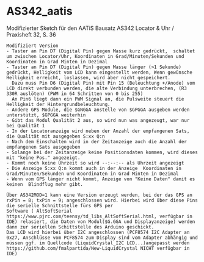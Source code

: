 # AS342_aatis
Modifizierter Sketch für den AATiS Bausatz AS342 Locator &amp; Uhr  / Praxisheft 32, S. 36


    Modifiziert Version
    - Taster an Pin D7 (Digital Pin) gegen Masse kurz gedrückt,  schaltet um zwischen Locator/Uhr, Koordinaten in Grad/Minuten/Sekunden und Koordinaten in Grad Minten in Dezimal
    - Taster an Pin D7 (Digital Pin) gegen Masse länger (>1 Sekunde) gedrückt, Helligkeit vom LCD kann eingestellt werden, Wenn gewünsche Helligkeit erreicht, loslassen, wird aber nicht gespeichert.
      Dazu muss Pin D6 (Digital Pin) mit Pin 15 (Beleuchtung +/Anode) vom LCD direkt verbunden werden, die alte Verbindung unterbrechen, (R3 330R auslöten) (PWM in 64 Schritten von 0 bis 255)
      An Pin6 liegt dann ein PWM Signal an, die Pulsweite steuert die Helligkeit der Hintergrundbeleuchtung.
    - Andere GPS Module, die $GNGGA anstelle von $GPGGA ausgeben werden unterstützt, $GPGGA weiterhin
    - Gibt das Modul Qualität 2 aus, so wird nun was angezeugt, war nur bei Qualität 1
    - In der Locatoranzeige wird neben der Anzahl der empfangenen Sats, die Qualität mit ausgegeben S:xx Q:n
    - Nach dem Einschalten wird in der Zeitanzeige auch die Anzahl der empfangenen Sats ausgegeben
    - Solange bei der Zeitanzeige keine Positionsdaten kommen, wird dieses mit "keine Pos." angezeigt.
    - Kommt noch keine Uhrzeit so wird --:--:-- als Uhrzeit angezeigt
    - Die Anzeige S:xx Q:n kommt auch in der Anzeige  Koordinaten in Grad/Minuten/Sekunden und Koordinaten in Grad Minten in Dezimal
    - Wenn vom GPS länger nicht kommt, Anzeige von "Keine Daten" damit es keinen  Blindflug mehr gibt.
    
    Über AS342MOD=1 kann eine Version erzeugt werden, bei der das GPS an rxPin = 8; txPin = 9; angeschlossen wird. Hierbei wird über diese Pins die serielle Schnittstelle fürs GPS per
    Software ( AltSoftSerial https://www.pjrc.com/teensy/td_libs_AltSoftSerial.html, verfügbar in IDE) relasiert, die Daten von Modul($G.GGA und Displayanzeige) werden dann zur seriellen Schittstelle des Arduino geschickt.
    Das LCD wird hierbei über I2C angeschlossen (PCF8574 I2C Adapter an 0x27, Anschlüsse vom PCF8574 zum Display sind vom Adapter abhängig und müssen ggf. im Quellcode (LiquidCrystal_I2C LCD...)angepasst werden
    https://github.com/fmalpartida/New-LiquidCrystal NICHT verfügbar in IDE)
